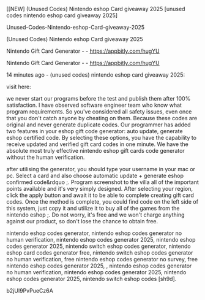 [[NEW] (Unused Codes) Nintendo eshop Card giveaway 2025 [unused codes nintendo eshop card giveaway 2025]

Unused-Codes-Nintendo-eshop-Card-giveaway-2025

(Unused Codes) Nintendo eshop Card giveaway 2025

Nintendo Gift Card Generator - - https://appbitly.com/hugYU

Nintendo Gift Card Generator - - https://appbitly.com/hugYU

14 minutes ago - (unused codes) nintendo eshop card giveaway 2025:

visit here:

we never start our programs before the test and publish them after 100% satisfaction. I have observed software engineer team who know what program requirements. So you've considered all safety issues, even once that you don't catch anyone by cheating on them. Because these codes are original and never generate duplicate codes. Our programmer has added two features in your eshop gift code generator: auto update, generate eshop certified code. By selecting these options, you have the capability to receive updated and verified gift card codes in one minute. We have the absolute most truly effective nintendo eshop gift cards code generator without the human verification.

after utilising the generator, you should type your username in your mac or pc. Select a card and also choose automatic update + generate eshop confirmed code&rdquo ;. Program screenshot to the villa all of the important points available and it's very simply designed. After selecting your region, click the apply button and await it to be able to complete creating gift card codes. Once the method is complete, you could find code on the left side of this system, just copy it and utilize it to buy all of the games from the nintendo eshop ;. Do not worry, it's free and we won't charge anything against our product, so don't lose the chance to obtain free.

nintendo eshop codes generator, nintendo eshop codes generator no human verification, nintendo eshop codes generator 2025, nintendo eshop codes generator 2025, nintendo switch eshop codes generator, nintendo eshop card codes generator free, nintendo switch eshop codes generator no human verification, free nintendo eshop codes generator no survey, free nintendo eshop codes generator 2025, , nintendo eshop codes generator no human verification, nintendo eshop codes generator 2025, nintendo eshop codes generator 2025, nintendo switch eshop codes [sh9d].

b2jUI9PvPueCz6A


